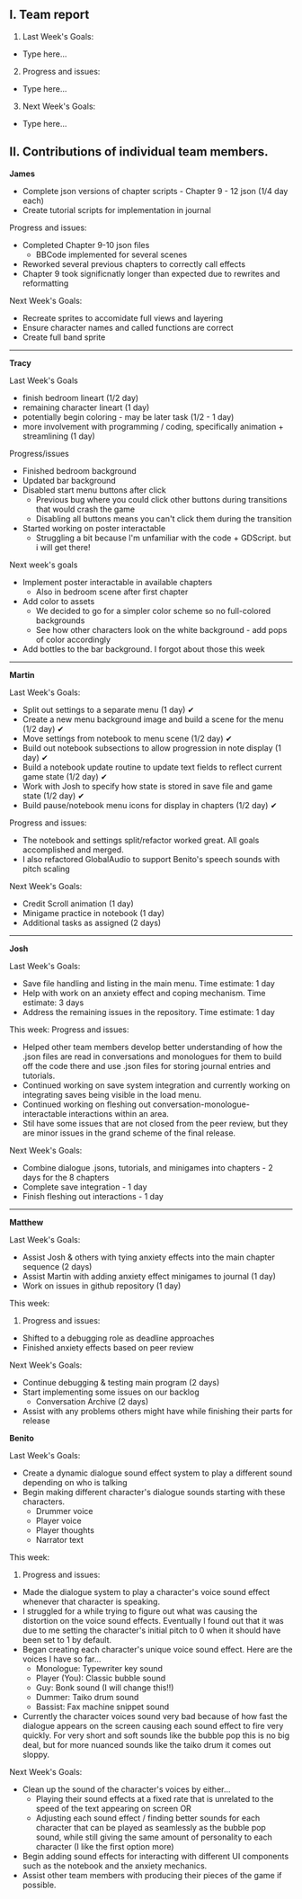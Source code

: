 ## I. Team report

1. Last Week's Goals:

- Type here...

2. Progress and issues:

- Type here...

3. Next Week's Goals:

- Type here...

## II. Contributions of individual team members.

**James**

- Complete json versions of chapter scripts
      - Chapter 9 - 12 json (1/4 day each)
- Create tutorial scripts for implementation in journal

  
Progress and issues:

- Completed Chapter 9-10 json files
    - BBCode implemented for several scenes
- Reworked several previous chapters to correctly call effects
- Chapter 9 took significnatly longer than expected due to rewrites and reformatting

Next Week's Goals:

- Recreate sprites to accomidate full views and layering
- Ensure character names and called functions are correct
- Create full band sprite

---

**Tracy**

Last Week's Goals

- finish bedroom lineart (1/2 day)
- remaining character lineart (1 day)
- potentially begin coloring - may be later task (1/2 - 1 day)
- more involvement with programming / coding, specifically animation + streamlining (1 day)

Progress/issues

- Finished bedroom background
- Updated bar background
- Disabled start menu buttons after click
  - Previous bug where you could click other buttons during transitions that would crash the game
  - Disabling all buttons means you can't click them during the transition
- Started working on poster interactable
  - Struggling a bit because I'm unfamiliar with the code + GDScript. but i will get there!

Next week's goals

- Implement poster interactable in available chapters
  - Also in bedroom scene after first chapter
- Add color to assets
  - We decided to go for a simpler color scheme so no full-colored backgrounds
  - See how other characters look on the white background - add pops of color accordingly
- Add bottles to the bar background. I forgot about those this week

---

**Martin**

Last Week's Goals:

- Split out settings to a separate menu (1 day) ✔
- Create a new menu background image and build a scene for the menu (1/2 day) ✔
- Move settings from notebook to menu scene (1/2 day) ✔
- Build out notebook subsections to allow progression in note display (1 day) ✔
- Build a notebook update routine to update text fields to reflect current game state (1/2 day) ✔
- Work with Josh to specify how state is stored in save file and game state (1/2 day) ✔
- Build pause/notebook menu icons for display in chapters (1/2 day) ✔

Progress and issues:

- The notebook and settings split/refactor worked great. All goals accomplished and merged.
- I also refactored GlobalAudio to support Benito's speech sounds with pitch scaling

Next Week's Goals:

- Credit Scroll animation (1 day)
- Minigame practice in notebook (1 day)
- Additional tasks as assigned (2 days)

---

**Josh**

Last Week's Goals:

- Save file handling and listing in the main menu. Time estimate: 1 day
- Help with work on an anxiety effect and coping mechanism. Time estimate: 3 days
- Address the remaining issues in the repository. Time estimate: 1 day

This week:
Progress and issues:

- Helped other team members develop better understanding of how the .json files are read in conversations and monologues for them to build off the code there and use .json files for storing journal entries and tutorials.
- Continued working on save system integration and currently working on integrating saves being visible in the load menu.
- Continued working on fleshing out conversation-monologue-interactable interactions within an area.
- Stil have some issues that are not closed from the peer review, but they are minor issues in the grand scheme of the final release.

Next Week's Goals:

- Combine dialogue .jsons, tutorials, and minigames into chapters - 2 days for the 8 chapters
- Complete save integration - 1 day
- Finish fleshing out interactions - 1 day

---

**Matthew**

Last Week's Goals:

- Assist Josh & others with tying anxiety effects into the main chapter sequence (2 days)
- Assist Martin with adding anxiety effect minigames to journal (1 day)
- Work on issues in github repository (1 day)

This week:

1. Progress and issues:

- Shifted to a debugging role as deadline approaches
- Finished anxiety effects based on peer review

Next Week's Goals:

- Continue debugging & testing main program (2 days)
- Start implementing some issues on our backlog
  - Conversation Archive (2 days)
- Assist with any problems others might have while finishing their parts for release

**Benito**

Last Week's Goals:

- Create a dynamic dialogue sound effect system to play a different sound depending on who is talking
- Begin making different character's dialogue sounds starting with these characters.
  - Drummer voice
  - Player voice
  - Player thoughts
  - Narrator text

This week:

1. Progress and issues:

- Made the dialogue system to play a character's voice sound effect whenever that character is
  speaking.
- I struggled for a while trying to figure out what was causing the distortion on the voice sound
  effects. Eventually I found out that it was due to me setting the character's initial pitch to 0
  when it should have been set to 1 by default.
- Began creating each character's unique voice sound effect. Here are the voices I have so far...
  - Monologue: Typewriter key sound
  - Player (You): Classic bubble sound
  - Guy: Bonk sound (I will change this!!)
  - Dummer: Taiko drum sound
  - Bassist: Fax machine snippet sound
- Currently the character voices sound very bad because of how fast the dialogue appears on the
  screen causing each sound effect to fire very quickly. For very short and soft sounds like the
  bubble pop this is no big deal, but for more nuanced sounds like the taiko drum it comes out
  sloppy.

Next Week's Goals:

- Clean up the sound of the character's voices by either...
  - Playing their sound effects at a fixed rate that is unrelated to the speed of the text appearing
    on screen OR
  - Adjusting each sound effect / finding better sounds for each character that can be played as
    seamlessly as the bubble pop sound, while still giving the same amount of personality to each
    character (I like the first option more)
- Begin adding sound effects for interacting with different UI components such as the notebook and
  the anxiety mechanics.
- Assist other team members with producing their pieces of the game if possible.

